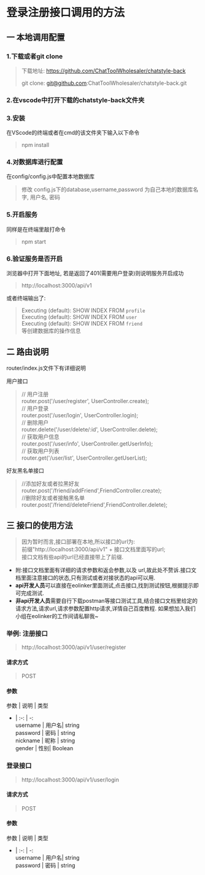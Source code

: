 
# 登录注册接口调用的方法

## 一 本地调用配置
### 1.下载或者git clone
> 下载地址: https://github.com/ChatToolWholesaler/chatstyle-back
>
>git clone: git@github.com:ChatToolWholesaler/chatstyle-back.git

### 2.在vscode中打开下载的chatstyle-back文件夹
### 3.安装
在VScode的终端或者在cmd的该文件夹下输入以下命令
> npm install
>
### 4.对数据库进行配置
在config/config.js中配置本地数据库
> 修改 config.js下的database,username,password
为自己本地的数据库名字, 用户名, 密码
>

### 5.开启服务
同样是在终端里敲打命令
> npm start
>

### 6.验证服务是否开启
浏览器中打开下面地址, 若是返回了401(需要用户登录)则说明服务开启成功
> http://localhost:3000/api/v1
>
或者终端输出了:
> Executing (default): SHOW INDEX FROM `profile`  
Executing (default): SHOW INDEX FROM `user`  
Executing (default): SHOW INDEX FROM `friend`    
等创建数据库的操作信息
>

## 二 路由说明
router/index.js文件下有详细说明

用户接口  
>// 用户注册  
router.post('/user/register', UserController.create);  
// 用户登录  
router.post('/user/login', UserController.login);  
// 删除用户  
router.delete('/user/delete/:id', UserController.delete);  
// 获取用户信息  
router.post('/user/info', UserController.getUserInfo);  
// 获取用户列表  
router.get('/user/list', UserController.getUserList);  
>

好友黑名单接口  
>//添加好友或者拉黑好友
router.post('/friend/addFriend',FriendController.create);  
//删除好友或者接触黑名单
router.post('/friend/deleteFriend',FriendController.delete);
>


## 三 接口的使用方法

> 因为暂时而言,接口部署在本地,所以接口的url为:  
前缀"http://localhost:3000/api/v1" + 接口文档里面写的url;  
接口文档有些api的url已经直接带上了前缀.
>
* 附:接口文档里面有详细的请求参数和返会参数,以及 url,故此处不赘诉.接口文档里面注意接口的状态,只有测试或者对接状态的api可以用.  
* **api开发人员**可以直接在eolinker里面测试,点击接口,找到测试按钮,根据提示即可完成测试.  
* **非api开发人员**需要自行下载postman等接口测试工具,结合接口文档里给定的请求方法,请求url,请求参数配置http请求,详情自己百度教程. 如果想加入我们小组在eolinker的工作间请私聊我~ 


### 举例: 注册接口
>http://localhost:3000/api/v1/user/register
>
#### 请求方式
> POST
>
#### 参数
参数 | 说明 |  类型  
- | :-: | -:  
username | 用户名| string  
password | 密码 | string   
nickname | 昵称 | string  
gender | 性别| Boolean   

### 登录接口
 >http://localhost:3000/api/v1/user/login
>
#### 请求方式
> POST
>
#### 参数
参数 | 说明 |  类型  
- | :-: | -:  
username | 用户名| string    
password | 密码 | string  

<!-- #### 返回的示例结果
```JavaScript
{
    "code": 200,
    "msg": "登录成功",
    "data": {
        "id": 2,
        "username": "zl",
        "token": "eyJhbGciOiJIUzI1NiIsInR5cCI6IkpXVCJ9.eyJ1c2VybmFtZSI6InpsIiwiaWQiOjIsImlhdCI6MTU0MjI0NjQ5NiwiZXhwIjoxNTQyMjUwMDk2fQ.1gXpArxf1wmyGRaC7DKdKG4S8Dd4MxkBbJP1Ty1AJ8c"
    }
}
``` -->